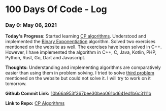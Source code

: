 # 100 Days Of Code - Log

### Day 0: May 06, 2021

**Today's Progress**: Started learning [CP algorithms](https://cp-algorithms.com/). Understood and implemented the [Binary Exponentiation](https://cp-algorithms.com/algebra/binary-exp.html) algorithm. Solved two exercises mentioned on the website as well. The exercises have been solved in C++. However, I have implemented the algorithm in C++, C, Java, Kotlin, PHP, Python, Rust, Go, Dart and Javascript.

**Thoughts:** Understanding and implementing algorithms are comparatively easier than using them in problem solving. I tried to solve [third problem](https://onlinejudge.org/index.php?option=onlinejudge&page=show_problem&problem=1970) mentioned on the website but could not solve it. I will try to work on it tomorrow.

**Github Commit Link:** [10b66a953f367bee30bea061bd641ed1b6c3111b](https://github.com/guttume/cp-algorithms/commit/10b66a953f367bee30bea061bd641ed1b6c3111b)

**Link to Repo:** [CP Algorithms](https://github.com/guttume/cp-algorithms)
